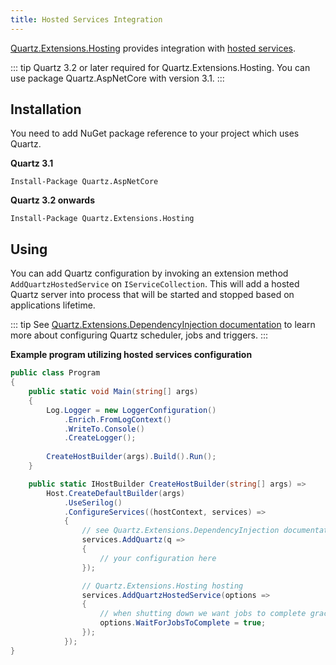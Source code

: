 ```yaml
---
title: Hosted Services Integration
---
```


[Quartz.Extensions.Hosting](https://www.nuget.org/packages/Quartz.Extensions.Hosting)
provides integration with [hosted services](https://docs.microsoft.com/en-us/aspnet/core/fundamentals/host/hosted-services).

::: tip
Quartz 3.2 or later required for Quartz.Extensions.Hosting. You can use package Quartz.AspNetCore with version 3.1.
:::

## Installation

You need to add NuGet package reference to your project which uses Quartz.

**Quartz 3.1**

```
Install-Package Quartz.AspNetCore 
```

**Quartz 3.2 onwards**

```
Install-Package Quartz.Extensions.Hosting
```

## Using

You can add Quartz configuration by invoking an extension method `AddQuartzHostedService` on `IServiceCollection`.
This will add a hosted Quartz server into process that will be started and stopped based on applications lifetime.

::: tip
See [Quartz.Extensions.DependencyInjection documentation](microsoft-di-integration) to learn more about configuring Quartz scheduler, jobs and triggers.
:::

**Example program utilizing hosted services configuration**

```csharp
public class Program
{
    public static void Main(string[] args)
    {
        Log.Logger = new LoggerConfiguration()
            .Enrich.FromLogContext()
            .WriteTo.Console()
            .CreateLogger();
        
        CreateHostBuilder(args).Build().Run();
    }

    public static IHostBuilder CreateHostBuilder(string[] args) =>
        Host.CreateDefaultBuilder(args)
            .UseSerilog()
            .ConfigureServices((hostContext, services) =>
            {
                // see Quartz.Extensions.DependencyInjection documentation about how to configure different configuration aspects
                services.AddQuartz(q =>
                {
                    // your configuration here
                });

                // Quartz.Extensions.Hosting hosting
                services.AddQuartzHostedService(options =>
                {
                    // when shutting down we want jobs to complete gracefully
                    options.WaitForJobsToComplete = true;
                });
            });
}

```
